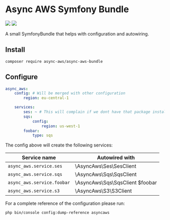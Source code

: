 # Async AWS Symfony Bundle

![](https://github.com/async-aws/symfony-bundle/workflows/Tests/badge.svg?branch=master)
![](https://github.com/async-aws/symfony-bundle/workflows/BC%20Check/badge.svg?branch=master)

A small SymfonyBundle that helps with configuration and autowiring.

## Install

```cli
composer require async-aws/async-aws-bundle
```

## Configure

```yaml
async_aws:
    config: # Will be merged with other configuration
        region: eu-central-1

    services:
        ses: ~ # This will complain if we dont have that package installed
        sqs:
            config:
                region: us-west-1
        foobar:
            type: sqs
```

The config above will create the following services:

| Service name               | Autowired with                  |
| -------------------------- | ------------------------------- |
| `async_aws.service.ses`    | \AsyncAws\Ses\SesClient
| `async_aws.service.sqs`    | \AsyncAws\Sqs\SqsClient
| `async_aws.service.foobar` | \AsyncAws\Sqs\SqsClient $foobar
| `async_aws.service.s3`     | \AsyncAws\S3\S3Client

For a complete reference of the configuration please run:

```cli
php bin/console config:dump-reference asyncaws
```
